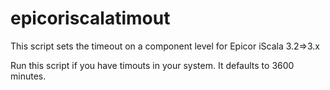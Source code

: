 # epicoriscalatimout
This script sets the timeout on a component level for Epicor iScala 3.2=>3.x

Run this script if you have timouts in your system. It defaults to 3600 minutes.
